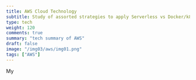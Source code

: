 ```yaml
---
title: AWS Cloud Technology
subtitle: Study of assorted strategies to apply Serverless vs Docker/k8
type: tech
weight: 120
comments: true
summary: "tech summary of AWS"
draft: false
image: "/img03/aws/img01.png"
tags: ["AWS"]
---
```

My 
